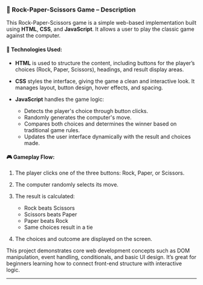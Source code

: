 ### 📄 Rock-Paper-Scissors Game – Description

This Rock-Paper-Scissors game is a simple web-based implementation built using **HTML**, **CSS**, and **JavaScript**. It allows a user to play the classic game against the computer.

#### 🔧 Technologies Used:

* **HTML** is used to structure the content, including buttons for the player’s choices (Rock, Paper, Scissors), headings, and result display areas.
* **CSS** styles the interface, giving the game a clean and interactive look. It manages layout, button design, hover effects, and spacing.
* **JavaScript** handles the game logic:

  * Detects the player's choice through button clicks.
  * Randomly generates the computer's move.
  * Compares both choices and determines the winner based on traditional game rules.
  * Updates the user interface dynamically with the result and choices made.

#### 🎮 Gameplay Flow:

1. The player clicks one of the three buttons: Rock, Paper, or Scissors.
2. The computer randomly selects its move.
3. The result is calculated:

   * Rock beats Scissors
   * Scissors beats Paper
   * Paper beats Rock
   * Same choices result in a tie
4. The choices and outcome are displayed on the screen.

This project demonstrates core web development concepts such as DOM manipulation, event handling, conditionals, and basic UI design. It’s great for beginners learning how to connect front-end structure with interactive logic.

---
